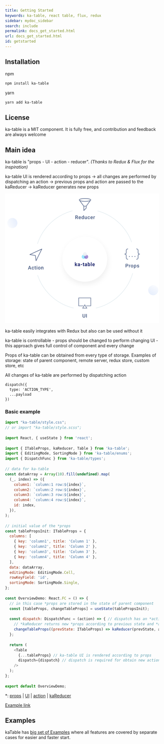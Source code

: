 ```yaml
---
title: Getting Started
keywords: ka-table, react table, flux, redux
sidebar: mydoc_sidebar
search: include
permalink: docs_get_started.html
url: docs_get_started.html
id: getstarted
---
```


## Installation
npm
```sh
npm install ka-table
```
yarn
```sh
yarn add ka-table
```

## License
ka-table is a MIT component. It is fully free, and contribution and feedback are always welcome

## Main idea
ka-table is "props - UI - action - reducer". *(Thanks to Redux & Flux for the inspiration)*

 ka-table UI is rendered according to props -> all changes are performed by dispatching an action -> previous props and action are passed to the kaReducer -> kaReducer generates new props

![Pattern](./images/schema-docs.svg)

 ka-table easily integrates with Redux but also can be used without it

 ka-table is controllable - props should be changed to perform changing UI - this approach gives full control of component and every change

 Props of ka-table can be obtained from every type of storage. Examples of storage: state of parent component, remote server, redux store, custom store, etc


All changes of ka-table are performed by dispatching action

    dispatch({
      type: 'ACTION_TYPE',
      ...payload
    })

### Basic example

```js
import "ka-table/style.css";
// or import "ka-table/style.scss";

import React, { useState } from 'react';

import { ITableProps, kaReducer, Table } from 'ka-table';
import { EditingMode, SortingMode } from 'ka-table/enums';
import { DispatchFunc } from 'ka-table/types';

// data for ka-table
const dataArray = Array(10).fill(undefined).map(
  (_, index) => ({
    column1: `column:1 row:${index}`,
    column2: `column:2 row:${index}`,
    column3: `column:3 row:${index}`,
    column4: `column:4 row:${index}`,
    id: index,
  }),
);

// initial value of the *props
const tablePropsInit: ITableProps = {
  columns: [
    { key: 'column1', title: 'Column 1' },
    { key: 'column2', title: 'Column 2' },
    { key: 'column3', title: 'Column 3' },
    { key: 'column4', title: 'Column 4' },
  ],
  data: dataArray,
  editingMode: EditingMode.Cell,
  rowKeyField: 'id',
  sortingMode: SortingMode.Single,
};

const OverviewDemo: React.FC = () => {
  // in this case *props are stored in the state of parent component
  const [tableProps, changeTableProps] = useState(tablePropsInit);

  const dispatch: DispatchFunc = (action) => { // dispatch has an *action as an argument
    // *kaReducer returns new *props according to previous state and *action, and saves new props to the state
    changeTableProps((prevState: ITableProps) => kaReducer(prevState, action));
  };

  return (
    <Table
      {...tableProps} // ka-table UI is rendered according to props
      dispatch={dispatch} // dispatch is required for obtain new actions from the UI
    />
  );
};

export default OverviewDemo;
```
*: [props](./docs_props.html) |
[UI](./docs_ui.html) |
[action](./docs_action.html) |
[kaReducer](./docs_reducer.html)

[Example link](https://komarovalexander.github.io/ka-table/#/sorting)

## Examples
kaTable has [big set of Examples](https://komarovalexander.github.io/ka-table/#/overview) where all features are covered by separate cases for easier and faster start.
